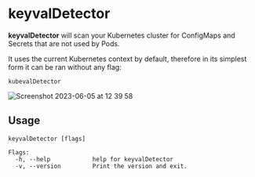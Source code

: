 

# keyvalDetector

**keyvalDetector** will scan your Kubernetes cluster for ConfigMaps and Secrets that are not used by Pods.

It uses the current Kubernetes context by default, therefore in its simplest form it can be ran without any flag:

```
kubevalDetector
```


![Screenshot 2023-06-05 at 12 39 58](https://github.com/DalianisDim/keyvalDetector/assets/17311561/be8e355d-6e0f-4591-a9d9-7aa6d19b2404)

## Usage

```
keyvalDetector [flags]

Flags:
  -h, --help            help for keyvalDetector
  -v, --version         Print the version and exit.
```
